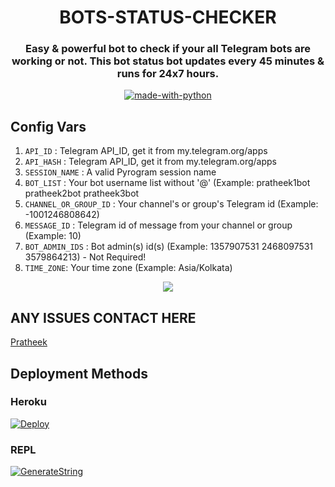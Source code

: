 <h1 align= center> BOTS-STATUS-CHECKER</h1>
<h3 align = center>Easy & powerful bot to check if your all Telegram bots are working or not. This bot status bot updates every 45 minutes & runs for 24x7 hours.</h3>
<p align="center">
<a href="https://python.org"><img src="http://forthebadge.com/images/badges/made-with-python.svg" alt="made-with-python"></a>

## Config Vars
1. `API_ID` : Telegram API_ID, get it from my.telegram.org/apps
2. `API_HASH` : Telegram API_ID, get it from my.telegram.org/apps
3. `SESSION_NAME` : A valid Pyrogram session name
4. `BOT_LIST` : Your bot username list without '@' (Example: pratheek1bot pratheek2bot pratheek3bot
5. `CHANNEL_OR_GROUP_ID` : Your channel's or group's Telegram id (Example: -1001246808642)
6. `MESSAGE_ID` : Telegram id of message from your channel or group (Example: 10)
7. `BOT_ADMIN_IDS` : Bot admin(s) id(s) (Example: 1357907531 2468097531 3579864213) - Not Required!
8. `TIME_ZONE`: Your time zone (Example: Asia/Kolkata)

<p align="center">
<img src="https://telegra.ph/file/dd7e94f283ae2ca8aa613.jpg">
<p>

## ANY ISSUES CONTACT HERE

[Pratheek](https://t.me/pratheek06)
 
## Deployment Methods

### Heroku

[![Deploy](https://www.herokucdn.com/deploy/button.svg)](https://heroku.com/deploy)
 
### REPL
[![GenerateString](https://img.shields.io/badge/repl.it-generateString-yellowgreen)](https://replit.com/@dashezup/generate-pyrogram-session-string)
